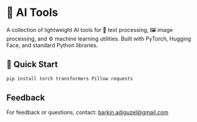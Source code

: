 # 🤖 AI Tools
A collection of lightweight AI tools for 📝 text processing, 🖼️ image processing, and ⚙️ machine learning utilities. Built with PyTorch, Hugging Face, and standard Python libraries.

## 🚀 Quick Start
```bash
pip install torch transformers Pillow requests

```

## Feedback
For feedback or questions, contact: [barkin.adiguzel@gmail.com](mailto:barkin.adiguzel@gmail.com)
